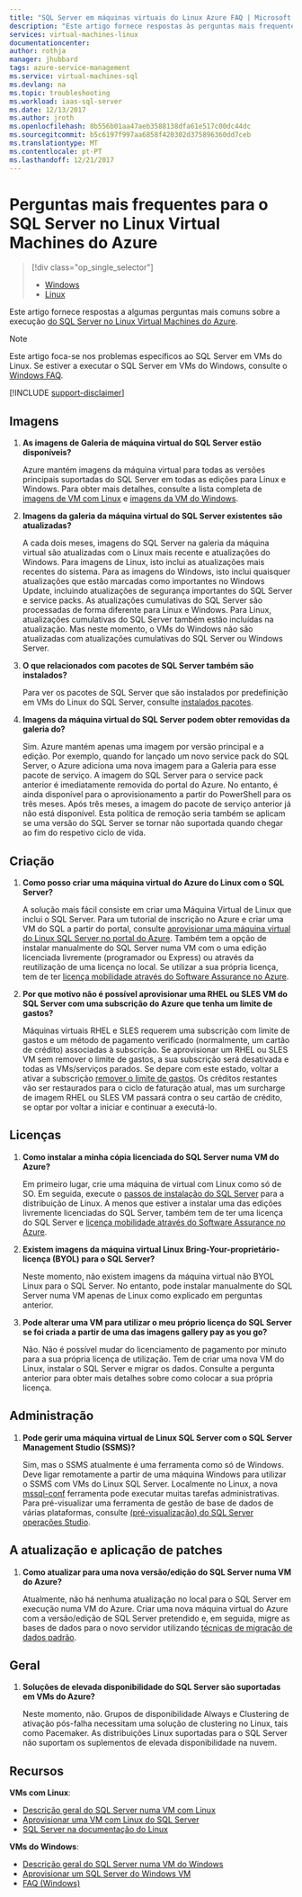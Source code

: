 ```yaml
---
title: "SQL Server em máquinas virtuais do Linux Azure FAQ | Microsoft Docs"
description: "Este artigo fornece respostas às perguntas mais frequentes sobre a execução do SQL Server em VMs do Linux do Azure."
services: virtual-machines-linux
documentationcenter: 
author: rothja
manager: jhubbard
tags: azure-service-management
ms.service: virtual-machines-sql
ms.devlang: na
ms.topic: troubleshooting
ms.workload: iaas-sql-server
ms.date: 12/13/2017
ms.author: jroth
ms.openlocfilehash: 8b556b01aa47aeb3588138dfa61e517c00dc44dc
ms.sourcegitcommit: b5c6197f997aa6858f420302d375896360dd7ceb
ms.translationtype: MT
ms.contentlocale: pt-PT
ms.lasthandoff: 12/21/2017
---
```

# <a name="frequently-asked-questions-for-sql-server-on-linux-azure-virtual-machines"></a>Perguntas mais frequentes para o SQL Server no Linux Virtual Machines do Azure

> [!div class="op_single_selector"]
> * [Windows](../../windows/sql/virtual-machines-windows-sql-server-iaas-faq.md)
> * [Linux](sql-server-linux-faq.md)

Este artigo fornece respostas a algumas perguntas mais comuns sobre a execução [do SQL Server no Linux Virtual Machines do Azure](sql-server-linux-virtual-machines-overview.md).

> [!NOTE]
> Este artigo foca-se nos problemas específicos ao SQL Server em VMs do Linux. Se estiver a executar o SQL Server em VMs do Windows, consulte o [Windows FAQ](../../windows/sql/virtual-machines-windows-sql-server-iaas-faq.md).

[!INCLUDE [support-disclaimer](../../../../includes/support-disclaimer.md)]

## <a id="images"></a>Imagens

1. **As imagens de Galeria de máquina virtual do SQL Server estão disponíveis?**

   Azure mantém imagens da máquina virtual para todas as versões principais suportadas do SQL Server em todas as edições para Linux e Windows. Para obter mais detalhes, consulte a lista completa de [imagens de VM com Linux](sql-server-linux-virtual-machines-overview.md#create) e [imagens da VM do Windows](../../windows/sql/virtual-machines-windows-sql-server-iaas-overview.md#payasyougo).

1. **Imagens da galeria da máquina virtual do SQL Server existentes são atualizadas?**

   A cada dois meses, imagens do SQL Server na galeria da máquina virtual são atualizadas com o Linux mais recente e atualizações do Windows. Para imagens de Linux, isto inclui as atualizações mais recentes do sistema. Para as imagens do Windows, isto inclui quaisquer atualizações que estão marcadas como importantes no Windows Update, incluindo atualizações de segurança importantes do SQL Server e service packs. As atualizações cumulativas do SQL Server são processadas de forma diferente para Linux e Windows. Para Linux, atualizações cumulativas do SQL Server também estão incluídas na atualização. Mas neste momento, o VMs do Windows não são atualizadas com atualizações cumulativas do SQL Server ou Windows Server.

1. **O que relacionados com pacotes de SQL Server também são instalados?**

   Para ver os pacotes de SQL Server que são instalados por predefinição em VMs do Linux do SQL Server, consulte [instalados pacotes](sql-server-linux-virtual-machines-overview.md#packages).

1. **Imagens da máquina virtual do SQL Server podem obter removidas da galeria do?**

   Sim. Azure mantém apenas uma imagem por versão principal e a edição. Por exemplo, quando for lançado um novo service pack do SQL Server, o Azure adiciona uma nova imagem para a Galeria para esse pacote de serviço. A imagem do SQL Server para o service pack anterior é imediatamente removida do portal do Azure. No entanto, é ainda disponível para o aprovisionamento a partir do PowerShell para os três meses. Após três meses, a imagem do pacote de serviço anterior já não está disponível. Esta política de remoção seria também se aplicam se uma versão do SQL Server se tornar não suportada quando chegar ao fim do respetivo ciclo de vida.

## <a name="creation"></a>Criação

1. **Como posso criar uma máquina virtual do Azure do Linux com o SQL Server?**

   A solução mais fácil consiste em criar uma Máquina Virtual de Linux que inclui o SQL Server. Para um tutorial de inscrição no Azure e criar uma VM do SQL a partir do portal, consulte [aprovisionar uma máquina virtual do Linux SQL Server no portal do Azure](provision-sql-server-linux-virtual-machine.md). Também tem a opção de instalar manualmente do SQL Server numa VM com o uma edição licenciada livremente (programador ou Express) ou através da reutilização de uma licença no local. Se utilizar a sua própria licença, tem de ter [licença mobilidade através do Software Assurance no Azure](https://azure.microsoft.com/pricing/license-mobility).

1. **Por que motivo não é possível aprovisionar uma RHEL ou SLES VM do SQL Server com uma subscrição do Azure que tenha um limite de gastos?**

   Máquinas virtuais RHEL e SLES requerem uma subscrição com limite de gastos e um método de pagamento verificado (normalmente, um cartão de crédito) associadas à subscrição. Se aprovisionar um RHEL ou SLES VM sem remover o limite de gastos, a sua subscrição será desativada e todas as VMs/serviços parados. Se depare com este estado, voltar a ativar a subscrição [remover o limite de gastos](https://account.windowsazure.com/subscriptions). Os créditos restantes vão ser restaurados para o ciclo de faturação atual, mas um surcharge de imagem RHEL ou SLES VM passará contra o seu cartão de crédito, se optar por voltar a iniciar e continuar a executá-lo.

## <a name="licensing"></a>Licenças

1. **Como instalar a minha cópia licenciada do SQL Server numa VM do Azure?**

   Em primeiro lugar, crie uma máquina de virtual com Linux como só de SO. Em seguida, execute o [passos de instalação do SQL Server](https://docs.microsoft.com/sql/linux/sql-server-linux-setup#platforms) para a distribuição de Linux. A menos que estiver a instalar uma das edições livremente licenciadas do SQL Server, também tem de ter uma licença do SQL Server e [licença mobilidade através do Software Assurance no Azure](https://azure.microsoft.com/pricing/license-mobility/).

1. **Existem imagens da máquina virtual Linux Bring-Your-proprietário-licença (BYOL) para o SQL Server?**

   Neste momento, não existem imagens da máquina virtual não BYOL Linux para o SQL Server. No entanto, pode instalar manualmente do SQL Server numa VM apenas de Linux como explicado em perguntas anterior.

1. **Pode alterar uma VM para utilizar o meu próprio licença do SQL Server se foi criada a partir de uma das imagens gallery pay as you go?**

   Não. Não é possível mudar do licenciamento de pagamento por minuto para a sua própria licença de utilização. Tem de criar uma nova VM do Linux, instalar o SQL Server e migrar os dados. Consulte a pergunta anterior para obter mais detalhes sobre como colocar a sua própria licença.

## <a name="administration"></a>Administração

1. **Pode gerir uma máquina virtual de Linux SQL Server com o SQL Server Management Studio (SSMS)?**

   Sim, mas o SSMS atualmente é uma ferramenta como só de Windows. Deve ligar remotamente a partir de uma máquina Windows para utilizar o SSMS com VMs do Linux SQL Server. Localmente no Linux, a nova [mssql-conf](https://docs.microsoft.com/sql/linux/sql-server-linux-configure-mssql-conf) ferramenta pode executar muitas tarefas administrativas. Para pré-visualizar uma ferramenta de gestão de base de dados de várias plataformas, consulte [(pré-visualização) do SQL Server operações Studio](https://docs.microsoft.com/sql/sql-operations-studio/what-is).

## <a name="updating-and-patching"></a>A atualização e aplicação de patches

1. **Como atualizar para uma nova versão/edição do SQL Server numa VM do Azure?**

   Atualmente, não há nenhuma atualização no local para o SQL Server em execução numa VM do Azure. Criar uma nova máquina virtual do Azure com a versão/edição de SQL Server pretendido e, em seguida, migre as bases de dados para o novo servidor utilizando [técnicas de migração de dados padrão](https://docs.microsoft.com/sql/linux/sql-server-linux-migrate-overview).

## <a name="general"></a>Geral

1. **Soluções de elevada disponibilidade do SQL Server são suportadas em VMs do Azure?**

   Neste momento, não. Grupos de disponibilidade Always e Clustering de ativação pós-falha necessitam uma solução de clustering no Linux, tais como Pacemaker. As distribuições Linux suportadas para o SQL Server não suportam os suplementos de elevada disponibilidade na nuvem.

## <a name="resources"></a>Recursos

**VMs com Linux**:

* [Descrição geral do SQL Server numa VM com Linux](sql-server-linux-virtual-machines-overview.md)
* [Aprovisionar uma VM com Linux do SQL Server](provision-sql-server-linux-virtual-machine.md)
* [SQL Server na documentação do Linux](https://docs.microsoft.com/sql/linux/sql-server-linux-overview)

**VMs do Windows**:

* [Descrição geral do SQL Server numa VM do Windows](../../windows/sql/virtual-machines-windows-sql-server-iaas-overview.md)
* [Aprovisionar um SQL Server do Windows VM](../../windows/sql/virtual-machines-windows-portal-sql-server-provision.md)
* [FAQ (Windows)](../../windows/sql/virtual-machines-windows-sql-server-iaas-faq.md)